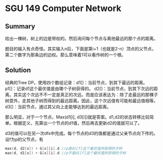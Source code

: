 # SGU 149 Computer Network

## Summary
给出一棵树，树上的边是带权的。然后询问每个节点与离他最远的那个点的距离。

题目的输入有点奇怪。其实输入n后，下面是第i+1（也就是2-n）顶点的父节点，第二个数字为那条边的边权。那么意味着1可以看作树的一个根。
## Solution

经典的Tree DP。使用四个数组记录：d1[]：当前节点，到其下最远的距离。
p1[]：记录d1这个最优值是由哪个子树获得的。
d2[]：当前节点，到其下次远的距离。其实这个次远不不一定是真正的次远。而是应该表达为：除了走最远的那棵子树意外，走其他子树而得到的最远距离。因此，这个次远值有可能和最远值相等。
d3[]：当前节点，通过其父向上走能够达到的最远距离。

那么明显，对于一个节点，Max(d1[i], d3[i])就是答案。d1,d2的状态转移比较简单。根据定义，先算出一个节点的d1值，然后再去更新d2的值就可以了。

d3的值可以在另一次dfs中完成。每个节点的d3的值都是通过父亲节点向下传的。设f为p的父节点，有
```c
max(d, d2[x]) + G[x][i].d //p是d1[f]这个最优值所获得的子树
max(d, d1[x]) + G[x][i].d //p不是d1[f]这个最优值所获得的子树
```
